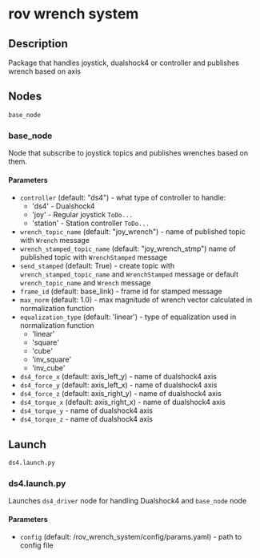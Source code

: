 # rov wrench system

## Description 

Package that handles joystick, dualshock4 or controller and publishes wrench based on axis

## Nodes

```bash
base_node
```

### base_node

Node that subscribe to joystick topics and publishes wrenches based on them.

#### Parameters

- `controller` (default: "ds4") - what type of controller to handle:
  - 'ds4' - Dualshock4
  - 'joy' - Regular joystick `ToDo...`
  - 'station' - Station controller `ToDo...`
- `wrench_topic_name` (default: "joy_wrench") - name of published topic with `Wrench` message
- `wrench_stamped_topic_name` (default: "joy_wrench_stmp") name of published topic with `WrenchStamped` message
- `send_stamped` (default: True) - create topic with `wrench_stamped_topic_name` and `WrenchStamped` message or default `wrench_topic_name` and `Wrench` message
- `frame_id` (default: base_link) - frame id for stamped message
- `max_norm` (default: 1.0) - max magnitude of wrench vector calculated in normalization function 
- `equalization_type` (default: 'linear') - type of equalization used in normalization function
  - 'linear'
  - 'square'
  - 'cube'
  - 'inv_square'
  - 'inv_cube'
- `ds4_force_x` (default: axis_left_y) - name of dualshock4 axis
- `ds4_force_y` (default: axis_left_x) - name of dualshock4 axis
- `ds4_force_z` (default: axis_right_y) - name of dualshock4 axis
- `ds4_torque_x` (default: axis_right_x) - name of dualshock4 axis
- `ds4_torque_y` - name of dualshock4 axis
- `ds4_torque_z` - name of dualshock4 axis

## Launch

```bash
ds4.launch.py
```

### ds4.launch.py

Launches `ds4_driver` node for handling Dualshock4 and `base_node` node

#### Parameters

- `config` (default: /rov_wrench_system/config/params.yaml) - path to config file
